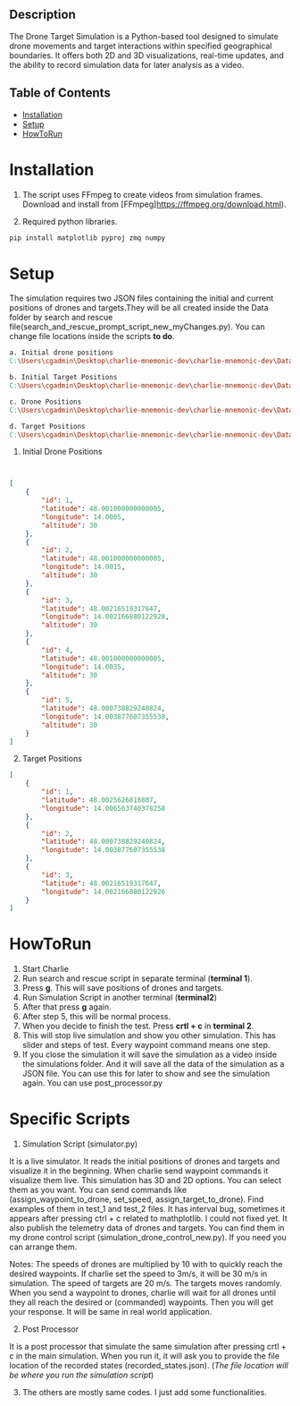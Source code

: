 ## Description 

The Drone Target Simulation is a Python-based tool designed to simulate drone movements and target interactions within specified geographical boundaries. It offers both 2D and 3D visualizations, real-time updates, and the ability to record simulation data for later analysis as a video.

## Table of Contents
- [Installation](#Installation)
- [Setup](#Setup)
- [HowToRun](#HowToRun)


#  Installation
1. The script uses FFmpeg to create videos from simulation frames. Download and install from [FFmpeg]https://ffmpeg.org/download.html). 

2. Required python libraries.

```bash 
pip install matplotlib pyproj zmq numpy
```
# Setup

The simulation requires two JSON files containing the initial and current positions of drones and targets.They will be all created inside the Data folder by search and rescue file(search_and_rescue_prompt_script_new_myChanges.py). You can change file locations inside the scripts **to do**. 

```makefile
a. Initial drone positions
C:\Users\cgadmin\Desktop\charlie-mnemonic-dev\charlie-mnemonic-dev\Data\charlie_shared_data\initial_drone_pos.json

b. Initial Target Positions
C:\Users\cgadmin\Desktop\charlie-mnemonic-dev\charlie-mnemonic-dev\Data\other_data\initial_target_positions.json

c. Drone Positions
C:\Users\cgadmin\Desktop\charlie-mnemonic-dev\charlie-mnemonic-dev\Data\charlie_shared_data\drone_pos.json

d. Target Positions
C:\Users\cgadmin\Desktop\charlie-mnemonic-dev\charlie-mnemonic-dev\Data\other_data\initial_target_positions.json


```

1. Initial Drone Positions

```json


[
    {
        "id": 1,
        "latitude": 48.001000000000005,
        "longitude": 14.0005,
        "altitude": 30
    },
    {
        "id": 2,
        "latitude": 48.001000000000005,
        "longitude": 14.0015,
        "altitude": 30
    },
    {
        "id": 3,
        "latitude": 48.00216519317647,
        "longitude": 14.002166880122928,
        "altitude": 30
    },
    {
        "id": 4,
        "latitude": 48.001000000000005,
        "longitude": 14.0035,
        "altitude": 30
    },
    {
        "id": 5,
        "latitude": 48.000738829240824,
        "longitude": 14.003877607355538,
        "altitude": 30
    }
]

```

2. Target Positions

```json
[
    {
        "id": 1,
        "latitude": 48.0025626818807,
        "longitude": 14.006563740378258
    },
    {
        "id": 2,
        "latitude": 48.000738829240824,
        "longitude": 14.003877607355538
    },
    {
        "id": 3,
        "latitude": 48.00216519317647,
        "longitude": 14.002166880122926
    }
]
```
# HowToRun

1. Start Charlie
2. Run search and rescue script in separate terminal (**terminal 1**).  
3. Press **g**. This will save positions of drones and targets. 
4. Run Simulation Script in another terminal (**terminal2**)
5. After that press **g** again. 
6. After step 5, this will be normal process. 
7. When you decide to finish the test. Press **crtl + c** in **terminal 2**.
8. This will stop live simulation and show you other simulation. This has slider and steps of test. Every waypoint command means one step. 
9. If you close the simulation it will save the simulation as a video inside the simulations folder. And it will save all the data of the simulation as a JSON file. You can use this for later to show and see the simulation again. You can use post_processor.py 

# Specific Scripts

1. Simulation Script (simulator.py)

It is a live simulator. It reads the initial positions of drones and targets and visualize it in the beginning. When charlie send waypoint commands it visualize them live. This simulation has 3D and 2D options. You can select them as you want. You can send commands like (assign_waypoint_to_drone, set_speed, assign_target_to_drone). Find examples of them in test_1 and test_2 files. It has interval bug, sometimes it appears after pressing ctrl + c related to mathplotlib. I could not fixed yet. It also publish the telemetry data of drones and targets. You can find them in my drone control script (simulation_drone_control_new.py). If you need you can arrange them.

Notes: The speeds of drones are multiplied by 10 with to quickly reach the desired waypoints. If charlie set the speed to 3m/s, it will be 30 m/s in simulation. The speed of targets are 20 m/s. The targets moves randomly. When you send a waypoint to drones, charlie will wait for all drones until they all reach the desired or (commanded) waypoints. Then you will get your response. It will be same in real world application.

2. Post Processor

It is a post processor that simulate the same simulation after pressing crtl + c in the main simulation. When you run it, it will ask you to provide the file location of the recorded states (recorded_states.json). (*The file location will be where you run the simulation script*)

3. The others are mostly same codes. I just add some functionalities.




